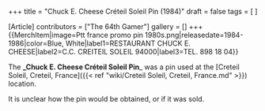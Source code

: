 +++
title = "Chuck E. Cheese Créteil Soleil Pin (1984)"
draft = false
tags = [ ]

[Article]
contributors = ["The 64th Gamer"]
gallery = []
+++
{{MerchItem|image=Ptt france promo pin 1980s.png|releasedate=1984-1986|color=Blue, White|label1=RESTAURANT CHUCK E. CHEESE|label2=C.C. CREITEIL SOLEIL 94000|label3=TEL. 898 18 04}}

The **_Chuck E. Cheese Créteil Soleil Pin**_ was a pin used at the [Creteil Soleil, Creteil, France]({{< ref "wiki/Creteil Soleil, Creteil, France.md" >}}) location.

It is unclear how the pin would be obtained, or if it was sold.
